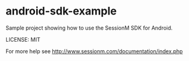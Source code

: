 android-sdk-example
===================

Sample project showing how to use the SessionM SDK for Android.

LICENSE: MIT

For more help see http://www.sessionm.com/documentation/index.php
